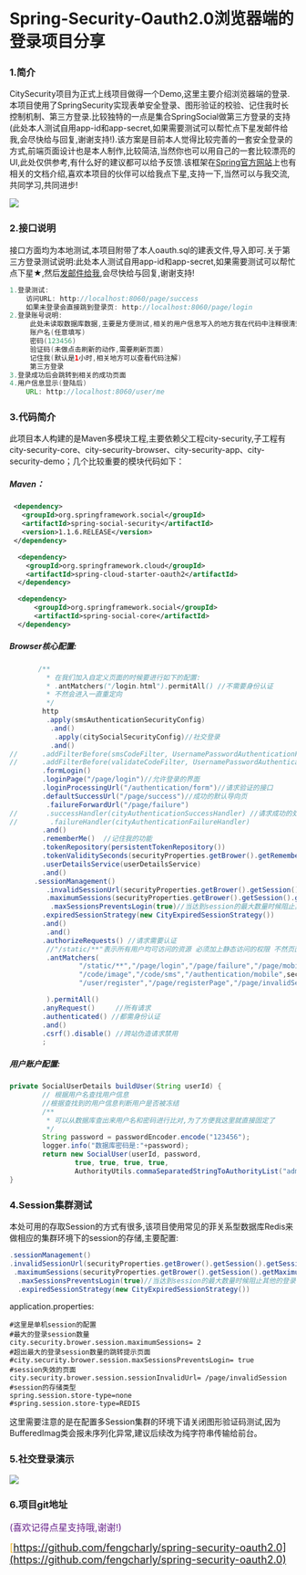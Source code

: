 # Spring-Security-Oauth2.0浏览器端的登录项目分享

### 1.简介

​	CitySecurity项目为正式上线项目做得一个Demo,这里主要介绍浏览器端的登录.本项目使用了SpringSecurity实现表单安全登录、图形验证的校验、记住我时长控制机制、第三方登录.比较独特的一点是集合SpringSocial做第三方登录的支持(此处本人测试自用app-id和app-secret,如果需要测试可以帮忙点下星发邮件给我,会尽快给与回复,谢谢支持!).该方案是目前本人觉得比较完善的一套安全登录的方式,前端页面设计也是本人制作,比较简洁,当然你也可以用自己的一套比较漂亮的UI,此处仅供参考,有什么好的建议都可以给予反馈.该框架在[Spring官方网站](https://spring.io/projects)上也有相关的文档介绍,喜欢本项目的伙伴可以给我点下星,支持一下,当然可以与我交流,共同学习,共同进步!

![](https://img2018.cnblogs.com/blog/1373932/201905/1373932-20190502212242634-705247316.png)

### 2.接口说明

​	接口方面均为本地测试,本项目附带了本人oauth.sql的建表文件,导入即可.关于第三方登录测试说明:此处本人测试自用app-id和app-secret,如果需要测试可以帮忙点下星★,然后[发邮件给我](mailto:fengbaichaoZK@163.com),会尽快给与回复,谢谢支持!

```java
1.登录测试:
	访问URL: http://localhost:8060/page/success
	如果未登录会直接跳到登录页: http://localhost:8060/page/login
2.登录账号说明:
     此处未读取数据库数据,主要是方便测试,相关的用户信息写入的地方我在代码中注释很清楚,大家可以查看,使用JPA或者其他方式读取数据库数据来进行比对.
     账户名(任意填写)
     密码(123456)
     验证码(未做点击刷新的动作,需要刷新页面)
     记住我(默认是1小时,相关地方可以查看代码注解)
     第三方登录
3.登录成功后会跳转到相关的成功页面
4.用户信息显示(登陆后)
	URL: http://localhost:8060/user/me
```

### 3.代码简介

​	此项目本人构建的是Maven多模块工程,主要依赖父工程city-security,子工程有city-security-core、city-security-browser、city-security-app、city-security-demo；几个比较重要的模块代码如下：

##### Maven：

```xml
 <dependency>
   <groupId>org.springframework.social</groupId>
   <artifactId>spring-social-security</artifactId>
   <version>1.1.6.RELEASE</version>
 </dependency>

  <dependency>
    <groupId>org.springframework.cloud</groupId>
    <artifactId>spring-cloud-starter-oauth2</artifactId>
  </dependency>

  <dependency>
      <groupId>org.springframework.social</groupId>
      <artifactId>spring-social-core</artifactId>
  </dependency>
```

##### Browser核心配置:

```java
       /**
         * 在我们加入自定义页面的时候要进行如下的配置:
         * .antMatchers("/login.html").permitAll() //不需要身份认证
         * 不然会进入一直重定向
         */
        http
         .apply(smsAuthenticationSecurityConfig)
          .and()
           .apply(citySocialSecurityConfig)//社交登录
          .and()
//      .addFilterBefore(smsCodeFilter, UsernamePasswordAuthenticationFilter.class)
//      .addFilterBefore(validateCodeFilter, UsernamePasswordAuthenticationFilter.class)
        .formLogin()
        .loginPage("/page/login")//允许登录的界面
        .loginProcessingUrl("/authentication/form")//请求验证的接口
        .defaultSuccessUrl("/page/success")//成功的默认导向页
         .failureForwardUrl("/page/failure")
//       .successHandler(cityAuthenticationSuccessHandler) //请求成功的处理类
//        .failureHandler(cityAuthenticationFailureHandler)
        .and()
        .rememberMe()  //记住我的功能
        .tokenRepository(persistentTokenRepository())
        .tokenValiditySeconds(securityProperties.getBrower().getRememberMeSeconds())
        .userDetailsService(userDetailsService)
        .and()
      .sessionManagement()
         .invalidSessionUrl(securityProperties.getBrower().getSession().getSessionInvalidUrl())//session失效的地址
         .maximumSessions(securityProperties.getBrower().getSession().getMaximumSessions()) //设置session的最大数量 按用户名来判断的
          .maxSessionsPreventsLogin(true)//当达到session的最大数量时候阻止其他的登录,即踢下线
        .expiredSessionStrategy(new CityExpiredSessionStrategy())
        .and()
         .and()
        .authorizeRequests() //请求需要认证
         //"/static/**"表示所有用户均可访问的资源 必须加上静态访问的权限 不然页面会显示不全面
         .antMatchers(
                 "/static/**","/page/login","/page/failure","/page/mobilePage",
                 "/code/image","/code/sms","/authentication/mobile",securityProperties.getBrower().getSignUPUrl(),
                 "/user/register","/page/registerPage","/page/invalidSession"

         ).permitAll()
        .anyRequest()     //所有请求
        .authenticated() //都需身份认证
        .and()
        .csrf().disable() //跨站伪造请求禁用
        ;
```

##### 用户账户配置:

```java
private SocialUserDetails buildUser(String userId) {
		// 根据用户名查找用户信息
		//根据查找到的用户信息判断用户是否被冻结
		/**
		 * 可以从数据库查出来用户名和密码进行比对,为了方便我这里就直接固定了
		 */
		String password = passwordEncoder.encode("123456");
		logger.info("数据库密码是:"+password);
		return new SocialUser(userId, password,
				true, true, true, true,
				AuthorityUtils.commaSeparatedStringToAuthorityList("admin"));
}
```

### 4.Session集群测试

​	本处可用的存取Session的方式有很多,该项目使用常见的菲关系型数据库Redis来做相应的集群环境下的session的存储,主要配置:

```java
.sessionManagement()
.invalidSessionUrl(securityProperties.getBrower().getSession().getSessionInvalidUrl())//session失效的地址
 .maximumSessions(securityProperties.getBrower().getSession().getMaximumSessions()) //设置session的最大数量 按用户名来判断的
  .maxSessionsPreventsLogin(true)//当达到session的最大数量时候阻止其他的登录,即踢下线
  .expiredSessionStrategy(new CityExpiredSessionStrategy())
```

application.properties:

```properties
#这里是单机session的配置
#最大的登录session数量
city.security.brower.session.maximumSessions= 2
#超出最大的登录session数量的跳转提示页面
#city.security.brower.session.maxSessionsPreventsLogin= true
#session失效的页面
city.security.brower.session.sessionInvalidUrl= /page/invalidSession  
#session的存储类型
spring.session.store-type=none
#spring.session.store-type=REDIS
```

这里需要注意的是在配置多Session集群的环境下请关闭图形验证码测试,因为BufferedImag类会报未序列化异常,建议后续改为纯字符串传输给前台。

### 5.社交登录演示

![](https://img2018.cnblogs.com/blog/1373932/201905/1373932-20190502222014469-1337155623.gif)

### 6.项目git地址

<font color=#68228B  size=3>(喜欢记得点星支持哦,谢谢!)</font> 

<font color=#EEB422   size=4>[https://github.com/fengcharly/spring-security-oauth2.0](https://github.com/fengcharly/spring-security-oauth2.0)</font> 